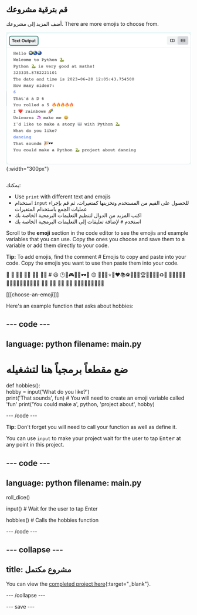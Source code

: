 ## قم بترقية مشروعك

<div style="display: flex; flex-wrap: wrap">
<div style="flex-basis: 200px; flex-grow: 1; margin-right: 15px;">
أضف المزيد إلى مشروعك. There are more emojis to choose from.
  </div>
<div>

![مشروع أطول في منطقة الإخراج به مزيد من النص والرموز التعبيرية والمدخلات.](images/upgrade_ideas.png){:width="300px"} 

</div>
</div>

يمكنك:
+ Use `print` with different text and emojis
+ استخدام `input` للحصول على القيم من المستخدم وتخزينها كمتغيرات، ثم قم بإجراء عمليات الجمع باستخدام المتغيرات
+ اكتب المزيد من الدوال لتنظيم التعليمات البرمجية الخاصة بك
+ استخدم `#` لإضافة تعليقات إلى التعليمات البرمجية الخاصة بك

Scroll to the **emoji** section in the code editor to see the emojis and example variables that you can use. Copy the ones you choose and save them to a variable or add them directly to your code.

**Tip:** To add emojis, find the comment # Emojis to copy and paste into your code. Copy the emojis you want to use then paste them into your code.

🎊 🙌 🙌🏼 🙌🏽 🙌🏾 🙌🏿 # 😃 🕒🎨🎮🔬🎉🕶️🎲 😊 🦄🚀💯⭐💛❤️📚⚽🏏🏀🥋🏆✨🥺🌈🔥♻️🌳 👩‍🦽👩🏼‍🦽👩🏽‍🦽👩🏾‍🦽👩🏿‍🦽🧘 🧘🏼 🧘🏽 🧘🏾 🧘🏿 🙋🙋🏼🙋🏽🙋🏾🙋🏿

[[[choose-an-emoji]]]

Here's an example function that asks about hobbies:

--- code ---
---
language: python
filename: main.py
---

# ضع مقطعاً برمجياً هنا لتشغيله
def hobbies():   
hobby = input('What do you like?')   
print('That sounds', fun)  # You will need to create an emoji variable called 'fun' print('You could make a', python, 'project about', hobby)

--- /code ---

**Tip:** Don't forget you will need to call your function as well as define it.

You can use `input` to make your project wait for the user to tap <kbd>Enter</kbd> at any point in this project.

--- code ---
---
language: python
filename: main.py
---

roll_dice()

input()  # Wait for the user to tap Enter

hobbies()  # Calls the hobbies function

--- /code ---

--- collapse ---
---
title: مشروع مكتمل
---

You can view the [completed project here](https://editor.raspberrypi.org/en/projects/hello-world-solution){:target="_blank"}.

--- /collapse ---

--- save ---

